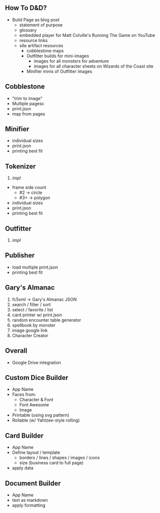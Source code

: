 ## How To D&D?

- Build Page as blog post
  - statement of purpose
  - glossary
  - embedded player for Matt Colville's Running The Game on YouTube
  - resource links
  - site artifact resources
    - cobblestone maps
    - Outfitter builds for mini-images
      - images for all monsters for adventure
      - images for all character sheets on Wizards of the Coast site
    - Minifier minis of Outfitter images

## Cobblestone

- "trim to image"
- Multiple pagesc
- print.json
- map from pages

## Minifier

- individual sizes
- print.json
- printing best fit

## Tokenizer

1. _impl_

- frame side count
  - #2 -> circle
  - #3+ -> polygon
- individual sizes
- print.json
- printing best fit

## Outfitter

1. _impl_

## Publisher

- load multiple print.json
- printing best fit

## Gary's Almanac

1. fc5xml -> Gary's Almanac JSON
2. search / filter / sort
3. select / favorite / list
4. card printer w/ print.json
5. random encounter table generator
6. spellbook by monster
7. image google link
8. Character Creator

## Overall

- Google Drive integration

## Custom Dice Builder

- App Name
- Faces from:
  - Character & Font
  - Font Awesome
  - Image
- Printable (using svg pattern)
- Rollable (w/ Yahtzee-style rolling)

## Card Builder

- App Name
- Define layout / template
  - borders / lines / shapes / images / icons
  - size (business card to full page)
- apply data

## Document Builder

- App Name
- text as markdown
- apply formatting
